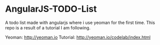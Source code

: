# AngularJS-TODO-List
A todo list made with angularjs where i use yeoman for the first time.
This repo is a result of a tutorial I am following.


Yeoman: http://yeoman.io
Tutorial: http://yeoman.io/codelab/index.html
